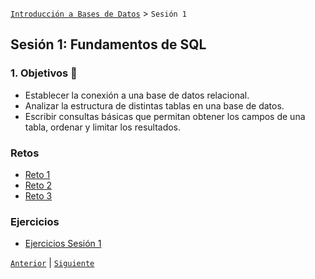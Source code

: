 [`Introducción a Bases de Datos`](../README.md) > `Sesión 1`

## Sesión 1: Fundamentos de SQL

### 1. Objetivos :dart: 

- Establecer la conexión a una base de datos relacional.
- Analizar la estructura de distintas tablas en una base de datos.
- Escribir consultas básicas que permitan obtener los campos de una tabla, ordenar y limitar los resultados.


### Retos
- [Reto 1](Reto-01.sql)
- [Reto 2](Reto-02.sql)
- [Reto 3](Reto-03.sql)


### Ejercicios
- [Ejercicios Sesión 1](Ejercicios.sql)

[`Anterior`](../README.md) | [`Siguiente`](../Sesion-02/README.md)